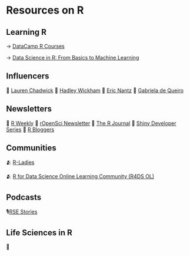 # Resources on R
 ## Learning R
→ [DataCamp R Courses](https://www.datacamp.com/data-courses/r-courses)

→ [Data Science in R: From Basics to Machine Learning](https://www.educative.io/courses/data-science-in-r-from-basics-to-machine-learning)
 
## Influencers
👤 [Lauren Chadwick](https://www.linkedin.com/in/laurenchadwick6/)
👤 [Hadley Wickham](https://www.linkedin.com/in/hadleywickham/)
👤 [Eric Nantz](https://www.linkedin.com/in/eric-nantz-6621617/)
👤 [Gabriela de Queiro](https://www.linkedin.com/in/gabrieladequeiroz/)
 

## Newsletters
📰 [R Weekly](https://rweekly.org/)
📰 [rOpenSci Newsletter](https://ropensci.org/blog/)
📰 [The R Journal](https://journal.r-project.org/news.html)
📰 [Shiny Developer Series](https://shinydevseries.com/)
📰 [R Bloggers](https://www.r-bloggers.com/)



 
 ## Communities 
🫂 [R-Ladies](https://rladies.org/)

🫂 [R for Data Science Online Learning Community (R4DS OL)](https://rfordatasci.com/)
 
## Podcasts
🎙️[RSE Stories](https://us-rse.org/rse-stories/)

## Life Sciences in R
 🧬

